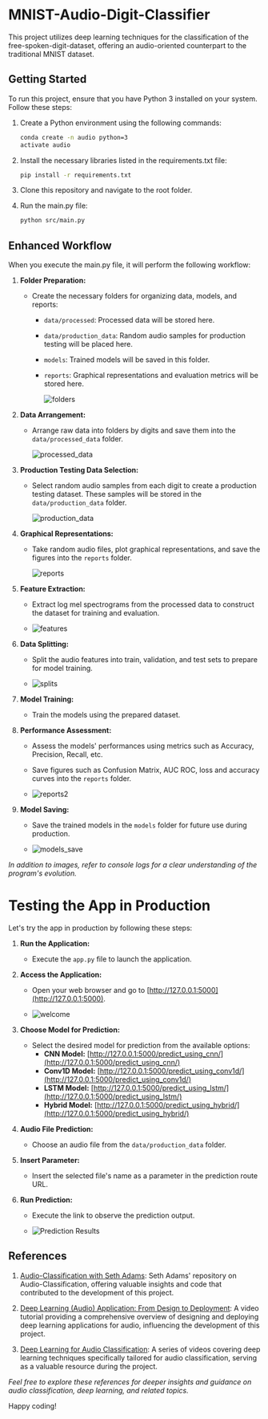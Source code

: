# MNIST-Audio-Digit-Classifier

This project utilizes deep learning techniques for the classification of the free-spoken-digit-dataset, offering an audio-oriented counterpart to the traditional MNIST dataset.

## Getting Started

To run this project, ensure that you have Python 3 installed on your system. Follow these steps:

1. Create a Python environment using the following commands:
    ```bash
    conda create -n audio python=3
    activate audio
    ```

2. Install the necessary libraries listed in the requirements.txt file:
    ```bash
    pip install -r requirements.txt
    ```

3. Clone this repository and navigate to the root folder.

4. Run the main.py file:
    ```bash
    python src/main.py
    ```

## Enhanced Workflow
When you execute the main.py file, it will perform the following workflow:
1. **Folder Preparation:**
   - Create the necessary folders for organizing data, models, and reports:
      - `data/processed`: Processed data will be stored here.
      - `data/production_data`: Random audio samples for production testing will be placed here.
      - `models`: Trained models will be saved in this folder.
      - `reports`: Graphical representations and evaluation metrics will be stored here.

        ![folders](images/folders.png)

2. **Data Arrangement:**
   - Arrange raw data into folders by digits and save them into the `data/processed_data` folder.

     ![processed_data](images/processed_data.png)

3. **Production Testing Data Selection:**
   - Select random audio samples from each digit to create a production testing dataset. These samples will be stored in the `data/production_data` folder.

     ![production_data](images/production_data.png)
   

4. **Graphical Representations:**
   - Take random audio files, plot graphical representations, and save the figures into the `reports` folder.
   
     ![reports](images/reports.png)


5. **Feature Extraction:**
   - Extract log mel spectrograms from the processed data to construct the dataset for training and evaluation.
   
   - ![features](images/features.png)

6. **Data Splitting:**
   - Split the audio features into train, validation, and test sets to prepare for model training.
   
   - ![splits](images/splits.png)

7. **Model Training:**
   - Train the models using the prepared dataset.

8. **Performance Assessment:**
   - Assess the models' performances using metrics such as Accuracy, Precision, Recall, etc.
   - Save figures such as Confusion Matrix, AUC ROC, loss and accuracy curves into the `reports` folder.
   
   - ![reports2](images/reports2.png)

9. **Model Saving:**
   - Save the trained models in the `models` folder for future use during production.
    
   - ![models_save](images/models_save.png)

*In addition to images, refer to console logs for a clear understanding of the program's evolution.*


# Testing the App in Production

Let's try the app in production by following these steps:

1. **Run the Application:**
   - Execute the `app.py` file to launch the application.

2. **Access the Application:**
   - Open your web browser and go to [http://127.0.0.1:5000](http://127.0.0.1:5000).
     
   - ![welcome](images/welcome.png)
3. **Choose Model for Prediction:**
   - Select the desired model for prediction from the available options:
      - **CNN Model:** [http://127.0.0.1:5000/predict_using_cnn/](http://127.0.0.1:5000/predict_using_cnn/)
      - **Conv1D Model:** [http://127.0.0.1:5000/predict_using_conv1d/](http://127.0.0.1:5000/predict_using_conv1d/)
      - **LSTM Model:** [http://127.0.0.1:5000/predict_using_lstm/](http://127.0.0.1:5000/predict_using_lstm/)
      - **Hybrid Model:** [http://127.0.0.1:5000/predict_using_hybrid/](http://127.0.0.1:5000/predict_using_hybrid/)

4. **Audio File Prediction:**
   - Choose an audio file from the `data/production_data` folder.

5. **Insert Parameter:**
   - Insert the selected file's name as a parameter in the prediction route URL.

6. **Run Prediction:**
   - Execute the link to observe the prediction output.
   
    - ![Prediction Results](images/results.png)

## References

1. [Audio-Classification with Seth Adams](https://github.com/seth814/Audio-Classification): Seth Adams' repository on Audio-Classification, offering valuable insights and code that contributed to the development of this project.

2. [Deep Learning (Audio) Application: From Design to Deployment](https://youtu.be/CA0PQS1Rj_4): A video tutorial providing a comprehensive overview of designing and deploying deep learning applications for audio, influencing the development of this project.

3. [Deep Learning for Audio Classification](https://youtu.be/Z7YM-HAz-IY?list=PLhA3b2k8R3t2Ng1WW_7MiXeh1pfQJQi_P): A series of videos covering deep learning techniques specifically tailored for audio classification, serving as a valuable resource during the project.


*Feel free to explore these references for deeper insights and guidance on audio classification, deep learning, and related topics.*


Happy coding!
